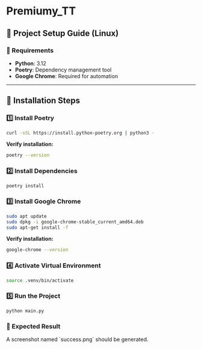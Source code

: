 # Premiumy\_TT

## 📌 Project Setup Guide (Linux)

### 📢 Requirements

- **Python**: 3.12
- **Poetry**: Dependency management tool
- **Google Chrome**: Required for automation

---

## 🚀 Installation Steps

### 1️⃣ Install Poetry

```bash
curl -sSL https://install.python-poetry.org | python3 -
```

**Verify installation:**

```bash
poetry --version
```

### 2️⃣ Install Dependencies

```bash
poetry install
```

### 3️⃣ Install Google Chrome

```bash
sudo apt update
sudo dpkg -i google-chrome-stable_current_amd64.deb
sudo apt-get install -f
```

**Verify installation:**

```bash
google-chrome --version
```

### 4️⃣ Activate Virtual Environment

```bash
source .venv/bin/activate
```

### 5️⃣ Run the Project

```bash
python main.py
```

### 🎯 Expected Result

A screenshot named \`success.png\` should be generated.


